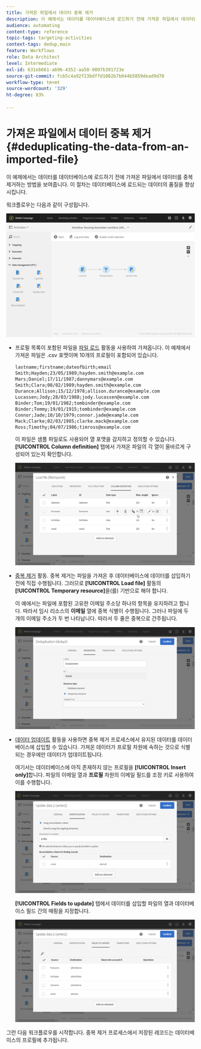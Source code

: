 ```yaml
---
title: 가져온 파일에서 데이터 중복 제거
description: 이 예에서는 데이터를 데이터베이스에 로드하기 전에 가져온 파일에서 데이터를 중복 제거하는 방법을 보여 줍니다.
audience: automating
content-type: reference
topic-tags: targeting-activities
context-tags: dedup,main
feature: Workflows
role: Data Architect
level: Intermediate
exl-id: 631eb661-a696-4352-aa58-9097b391723e
source-git-commit: fcb5c4a92f23bdffd1082b7b044b5859dead9d70
workflow-type: tm+mt
source-wordcount: '329'
ht-degree: 83%

---
```


# 가져온 파일에서 데이터 중복 제거 {#deduplicating-the-data-from-an-imported-file}

이 예제에서는 데이터를 데이터베이스에 로드하기 전에 가져온 파일에서 데이터를 중복 제거하는 방법을 보여줍니다. 이 절차는 데이터베이스에 로드되는 데이터의 품질을 향상시킵니다.

워크플로우는 다음과 같이 구성됩니다.

![](assets/deduplication_example2_workflow.png)

* 프로필 목록이 포함된 파일을 [파일 로드](../../automating/using/load-file.md) 활동을 사용하여 가져옵니다. 이 예제에서 가져온 파일은 .csv 포맷이며 10개의 프로필이 포함되어 있습니다.

  ```
  lastname;firstname;dateofbirth;email
  Smith;Hayden;23/05/1989;hayden.smith@example.com
  Mars;Daniel;17/11/1987;dannymars@example.com
  Smith;Clara;08/02/1989;hayden.smith@example.com
  Durance;Allison;15/12/1978;allison.durance@example.com
  Lucassen;Jody;28/03/1988;jody.lucassen@example.com
  Binder;Tom;19/01/1982;tombinder@example.com
  Binder;Tommy;19/01/1915;tombinder@example.com
  Connor;Jade;10/10/1979;connor.jade@example.com
  Mack;Clarke;02/03/1985;clarke.mack@example.com
  Ross;Timothy;04/07/1986;timross@example.com
  ```

  이 파일은 샘플 파일로도 사용되어 열 포맷을 감지하고 정의할 수 있습니다. **[!UICONTROL Column definition]** 탭에서 가져온 파일의 각 열이 올바르게 구성되어 있는지 확인합니다.

  ![](assets/deduplication_example2_fileloading.png)

* [중복 제거](../../automating/using/deduplication.md) 활동. 중복 제거는 파일을 가져온 후 데이터베이스에 데이터를 삽입하기 전에 직접 수행됩니다. 그러므로 **[!UICONTROL Load file]** 활동의 **[!UICONTROL Temporary resource]**&#x200B;을(를) 기반으로 해야 합니다.

  이 예에서는 파일에 포함된 고유한 이메일 주소당 하나의 항목을 유지하려고 합니다. 따라서 임시 리소스의 **이메일** 열에 중복 식별이 수행됩니다. 그러나 파일에 두 개의 이메일 주소가 두 번 나타납니다. 따라서 두 줄은 중복으로 간주됩니다.

  ![](assets/deduplication_example2_dedup.png)

* [데이터 업데이트](../../automating/using/update-data.md) 활동을 사용하면 중복 제거 프로세스에서 유지된 데이터를 데이터베이스에 삽입할 수 있습니다. 가져온 데이터가 프로필 차원에 속하는 것으로 식별되는 경우에만 데이터가 업데이트됩니다.

  여기서는 데이터베이스에 아직 존재하지 않는 프로필을 **[!UICONTROL Insert only]**&#x200B;합니다. 파일의 이메일 열과 **프로필** 차원의 이메일 필드를 조정 키로 사용하여 이를 수행합니다.

  ![](assets/deduplication_example2_writer1.png)

  **[!UICONTROL Fields to update]** 탭에서 데이터를 삽입할 파일의 열과 데이터베이스 필드 간의 매핑을 지정합니다.

  ![](assets/deduplication_example2_writer2.png)

그런 다음 워크플로우를 시작합니다. 중복 제거 프로세스에서 저장된 레코드는 데이터베이스의 프로필에 추가됩니다.
